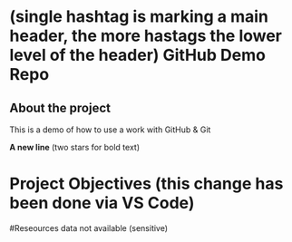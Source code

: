 # (single hashtag is marking a main header, the more hastags the lower level of the header) GitHub Demo Repo

## About the project
This is a demo of how to use a work with GitHub & Git

**A new line** (two stars for bold text) 

# Project Objectives (this change has been done via VS Code)

#Reseources
data not available (sensitive)

